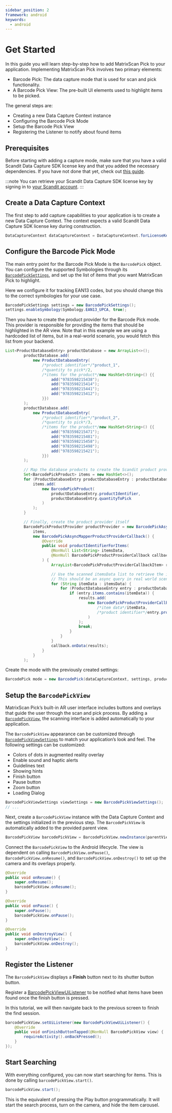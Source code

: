 ```yaml
---
sidebar_position: 2
framework: android
keywords:
  - android
---
```


# Get Started

In this guide you will learn step-by-step how to add MatrixScan Pick to your application. Implementing MatrixScan Pick involves two primary elements:

- Barcode Pick: The data capture mode that is used for scan and pick functionality.
- A Barcode Pick View: The pre-built UI elements used to highlight items to be picked.

The general steps are:

- Creating a new Data Capture Context instance
- Configuring the Barcode Pick Mode
- Setup the Barcode Pick View
- Registering the Listener to notify about found items

## Prerequisites

Before starting with adding a capture mode, make sure that you have a valid Scandit Data Capture SDK license key and that you added the necessary dependencies. If you have not done that yet, check out [this guide](../add-sdk.md).

:::note
You can retrieve your Scandit Data Capture SDK license key by signing in to [your Scandit account](https://ssl.scandit.com/dashboard/sign-in).
:::

## Create a Data Capture Context

The first step to add capture capabilities to your application is to create a new Data Capture Context. The context expects a valid Scandit Data Capture SDK license key during construction.

```java
DataCaptureContext dataCaptureContext = DataCaptureContext.forLicenseKey("-- ENTER YOUR SCANDIT LICENSE KEY HERE --");
```

## Configure the Barcode Pick Mode

The main entry point for the Barcode Pick Mode is the `BarcodePick` object. You can configure the supported Symbologies through its [`BarcodePickSettings`](https://docs.scandit.com/6.28/data-capture-sdk/android/barcode-capture/api/barcode-pick-settings.html), and set up the list of items that you want MatrixScan Pick to highlight.

Here we configure it for tracking EAN13 codes, but you should change this to the correct symbologies for your use case.

```java
BarcodePickSettings settings = new BarcodePickSettings();
settings.enableSymbology(Symbology.EAN13_UPCA, true);
```

Then you have to create the product provider for the Barcode Pick mode. This provider is responsible for providing the items that should be highlighted in the AR view. Note that in this example we are using a hardcoded list of items, but in a real-world scenario, you would fetch this list from your backend.

```java
List<ProductDatabaseEntry> productDatabase = new ArrayList<>();
        productDatabase.add(
            new ProductDatabaseEntry(
                /*product identifier*/"product_1",
                /*quantity to pick*/2,
                /*items for the product*/new HashSet<String>() {{
                    add("9783598215438");
                    add("9783598215414");
                    add("9783598215441");
                    add("9783598215412");
                }})
        );
        productDatabase.add(
            new ProductDatabaseEntry(
                /*product identifier*/"product_2",
                /*quantity to pick*/3,
                /*items for the product*/new HashSet<String>() {{
                    add("9783598215471");
                    add("9783598215481");
                    add("9783598215458");
                    add("9783598215498");
                    add("9783598215421");
                }})
        );

        // Map the database products to create the Scandit product provider input.
        Set<BarcodePickProduct> items = new HashSet<>();
        for (ProductDatabaseEntry productDatabaseEntry : productDatabase) {
            items.add(
                new BarcodePickProduct(
                    productDatabaseEntry.productIdentifier,
                    productDatabaseEntry.quantityToPick
                )
            );
        }

        // Finally, create the product provider itself
        BarcodePickProductProvider productProvider = new BarcodePickAsyncMapperProductProvider(
            items,
            new BarcodePickAsyncMapperProductProviderCallback() {
                @Override
                public void productIdentifierForItems(
                    @NonNull List<String> itemsData,
                    @NonNull BarcodePickProductProviderCallback callback
                ) {
                    ArrayList<BarcodePickProductProviderCallbackItem> results = new ArrayList<>();

                    // Use the scanned itemsData list to retrieve the identifier of the product they belong to.
                    // This should be an async query in real world scenarios if there are a lot of products/items to loop.
                    for (String itemData : itemsData) {
                        for (ProductDatabaseEntry entry : productDatabase) {
                            if (entry.items.contains(itemData)) {
                                results.add(
                                    new BarcodePickProductProviderCallbackItem(
                                        /*item data*/itemData,
                                        /*product identifier*/entry.productIdentifier
                                    )
                                );
                                break;
                            }
                        }
                    }
                    callback.onData(results);
                }
            }
        );
```

Create the mode with the previously created settings:

```java
BarcodePick mode = new BarcodePick(dataCaptureContext, settings, productProvider);
```

## Setup the `BarcodePickView`

MatrixScan Pick’s built-in AR user interface includes buttons and overlays that guide the user through the scan and pick process. By adding a [`BarcodePickView`](https://docs.scandit.com/6.28/data-capture-sdk/android/barcode-capture/api/ui/barcode-pick-view.html#class-scandit.datacapture.barcode.pick.ui.BarcodePickView), the scanning interface is added automatically to your application.

The `BarcodePickView` appearance can be customized through [`BarcodePickViewSettings`](https://docs.scandit.com/6.28/data-capture-sdk/android/barcode-capture/api/ui/barcode-pick-view-settings.html#class-scandit.datacapture.barcode.pick.ui.BarcodePickViewSettings) to match your application’s look and feel. The following settings can be customized:

* Colors of dots in augmented reality overlay
* Enable sound and haptic alerts
* Guidelines text
* Showing hints
* Finish button
* Pause button
* Zoom button
* Loading Dialog

```java
BarcodePickViewSettings viewSettings = new BarcodePickViewSettings();
// ...
```

Next, create a `BarcodePickView` instance with the Data Capture Context and the settings initialized in the previous step. The `BarcodePickView` is automatically added to the provided parent view.

```java
BarcodePickView barcodePickView = BarcodePickView.newInstance(parentView, dataCaptureContext, mode, viewSettings);
```

Connect the `BarcodePickView` to the Android lifecycle. The view is dependent on calling `BarcodePickView.onPause()`, `BarcodePickView.onResume()`, and `BarcodePickView.onDestroy()` to set up the camera and its overlays properly.

```java
@Override
public void onResume() {
    super.onResume();
    barcodePickView.onResume();
}

@Override
public void onPause() {
    super.onPause();
    barcodePickView.onPause();
}

@Override
public void onDestroyView() {
    super.onDestroyView(); 
    barcodePickView.onDestroy();
}
```

## Register the Listener

The `BarcodePickView` displays a **Finish** button next to its shutter button button. 

Register a [BarcodePickViewUiListener](https://docs.scandit.com/6.28/data-capture-sdk/android/barcode-capture/api/ui/barcode-pick-view.html#interface-scandit.datacapture.barcode.pick.ui.IBarcodePickViewUiListener) to be notified what items have been found once the finish button is pressed.

In this tutorial, we will then navigate back to the previous screen to finish the find session.

```java
barcodePickView.setUiListener(new BarcodePickViewUiListener() {
    @Override
    public void onFinishButtonTapped(@NonNull BarcodePickView view) {
        requireActivity().onBackPressed();
    }
});
```

## Start Searching

With everything configured, you can now start searching for items. This is done by calling `barcodePickView.start()`.

```java
barcodePickView.start();
```

This is the equivalent of pressing the Play button programmatically. It will start the search process, turn on the camera, and hide the item carousel.
